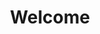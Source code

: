 ---
title: "Welcome"
description: "Welcome to the website!."
slug: "welcome"
image: quibTechLogo.png
style:
  background: "#7C2AE8"
  color: "#fff"
---